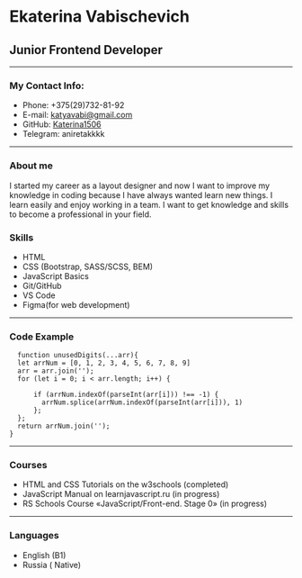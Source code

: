 # Ekaterina Vabischevich #



## Junior Frontend Developer ##

***

### My Contact Info: ###

  * Phone: +375(29)732-81-92
  * E-mail: katyavabi@gmail.com
  * GitHub: [Katerina1506](https://github.com/Katerina1506/rsschool-cv)
  * Telegram: aniretakkkk

***

### About me ###

 I started my career as a layout designer and now I want to improve my knowledge in coding because I have always wanted learn new things. I learn easily and enjoy working in a team. I want to get knowledge and skills to become a professional in your field.

### Skills ###

  * HTML
  * CSS (Bootstrap, SASS/SCSS, BEM)
  * JavaScript Basics
  * Git/GitHub
  * VS Code
  * Figma(for web development)

***
### Code Example ###

```
  function unusedDigits(...arr){
  let arrNum = [0, 1, 2, 3, 4, 5, 6, 7, 8, 9]
  arr = arr.join('');
  for (let i = 0; i < arr.length; i++) {

      if (arrNum.indexOf(parseInt(arr[i])) !== -1) {
        arrNum.splice(arrNum.indexOf(parseInt(arr[i])), 1)
      };
  };
  return arrNum.join('');
}
```
***
### Courses ###

  * HTML and CSS Tutorials on the w3schools (completed)
  * JavaScript Manual on learnjavascript.ru (in progress)
  * RS Schools Course «JavaScript/Front-end. Stage 0» (in progress)

***
### Languages ###

  * English (B1)
  * Russia ( Native)
  
